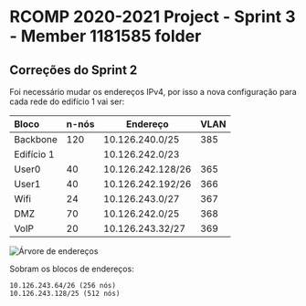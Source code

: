 RCOMP 2020-2021 Project - Sprint 3 - Member 1181585 folder
===========================================

## Correções do Sprint 2
Foi necessário mudar os endereços IPv4, por isso a nova configuração para cada rede do edifício 1 vai ser:

| Bloco | n-nós | Endereço | VLAN |
|:-|-|-|-|
| Backbone | 120 | 10.126.240.0/25 | 385 |
| Edifício 1 |  | 10.126.242.0/23|
| User0 | 40 | 10.126.242.128/26 | 365 |
| User1 | 40 | 10.126.242.192/26 | 366 |
| Wifi | 24 | 10.126.243.0/27 | 367 |
| DMZ | 70 | 10.126.242.0/25 | 368 |
| VoIP | 20 | 10.126.243.32/27 | 369 |

![Árvore de endereços](endereços.PNG)

Sobram os blocos de endereços:

    10.126.243.64/26 (256 nós)
    10.126.243.128/25 (512 nós)



